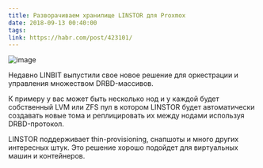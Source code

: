 ```yaml
---
title: Разворачиваем хранилище LINSTOR для Proxmox
date: 2018-09-13 00:40:00
tags:
link: https://habr.com/post/423101/
---
```


![image](https://hsto.org/getpro/habr/post_images/e47/594/c07/e47594c0721332fb46493d20339bb1be.png)

Недавно LINBIT выпустили свое новое решение для оркестрации и управления множеством DRBD-массивов.

К примеру у вас может быть несколько нод и у каждой будет собственный LVM или ZFS пул в котором LINSTOR будет автоматически создавать новые тома и реплицировать их между нодами используя DRBD-протокол.

LINSTOR поддерживает thin-provisioning, снапшоты и много других интересных штук.
Это решение хорошо подойдет для виртуальных машин и контейнеров. <!--more-->
